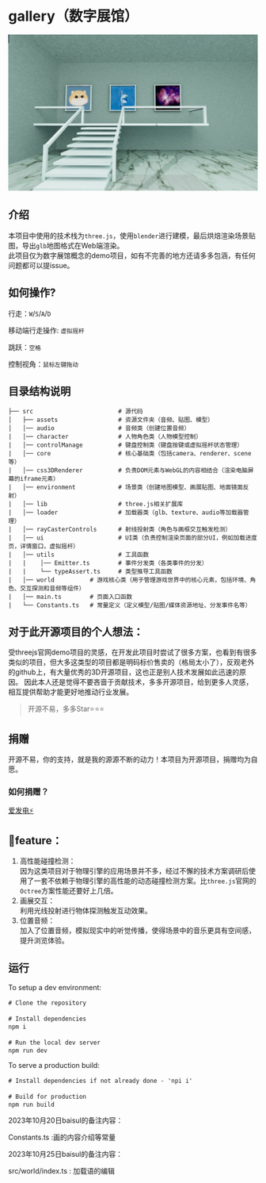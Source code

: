 # gallery（数字展馆）

![cover.jpg](./cover.jpg)

## 介绍
本项目中使用的技术栈为`three.js`，使用`blender`进行建模，最后烘焙渲染场景贴图，导出`glb`地图格式在Web端渲染。  
此项目仅为数字展馆概念的demo项目，如有不完善的地方还请多多包涵，有任何问题都可以提issue。

## 如何操作?
行走：`W`/`S`/`A`/`D`

移动端行走操作: `虚拟摇杆`

跳跃：`空格`

控制视角：`鼠标左键拖动`

## 目录结构说明
```text
├── src                        # 源代码
│   ├── assets                 # 资源文件夹（音频、贴图、模型）
│   │── audio                  # 音频类（创建位置音频）
|   │── character              # 人物角色类（人物模型控制）
|   │── controlManage          # 键盘控制类（键盘按键或虚拟摇杆状态管理）
|   │── core                   # 核心基础类（包括camera、renderer、scene等）
|   │── css3DRenderer          # 负责DOM元素与WebGL的内容相结合（渲染电脑屏幕的iframe元素）
|   │── environment            # 场景类（创建地图模型、画展贴图、地面镜面反射）
|   │── lib                    # three.js相关扩展库
|   │── loader                 # 加载器类（glb、texture、audio等加载器管理）
|   │── rayCasterControls      # 射线投射类（角色与画框交互触发检测）
|   │── ui                     # UI类（负责控制渲染页面的部分UI，例如加载进度页，详情窗口，虚拟摇杆）
|   │── utils                  # 工具函数
|   |    │── Emitter.ts        # 事件分发类（各类事件的分发）
|   |    └── typeAssert.ts     # 类型推导工具函数
|   │── world          # 游戏核心类（用于管理游戏世界中的核心元素，包括环境、角色、交互探测和音频等组件）
|   │── main.ts        # 页面入口函数
|   └── Constants.ts   # 常量定义（定义模型/贴图/媒体资源地址、分发事件名等）
```

## 对于此开源项目的个人想法： 
受threejs官网demo项目的灵感，在开发此项目时尝试了很多方案，也看到有很多类似的项目，但大多这类型的项目都是明码标价售卖的（格局太小了），反观老外的github上，有大量优秀的3D开源项目，这也正是别人技术发展如此迅速的原因。
因此本人还是觉得不要吝啬于贡献技术，多多开源项目，给到更多人灵感，相互提供帮助才能更好地推动行业发展。

> 开源不易，多多Star⭐⭐⭐  

## 捐赠
开源不易，你的支持，就是我的源源不断的动力！本项目为开源项目，捐赠均为自愿。
### 如何捐赠？
[爱发电⚡](https://afdian.net/a/twimark)

## 🎇feature：  
1. 高性能碰撞检测：  
因为这类项目对于物理引擎的应用场景并不多，经过不懈的技术方案调研后使用了一套不依赖于物理引擎的高性能的动态碰撞检测方案。比`three.js`官网的`Octree`方案性能还要好上几倍。
2. 画展交互：  
利用光线投射进行物体探测触发互动效果。
3. 位置音频：  
加入了位置音频，模拟现实中的听觉传播，使得场景中的音乐更具有空间感，提升浏览体验。

## 运行
To setup a dev environment:
```text
# Clone the repository

# Install dependencies
npm i

# Run the local dev server
npm run dev
```
To serve a production build:
```text
# Install dependencies if not already done - 'npi i'

# Build for production
npm run build
```

2023年10月20日baisul的备注内容：

Constants.ts :画的内容介绍等常量

2023年10月25日baisul的备注内容：

src/world/index.ts : 加载语的编辑
